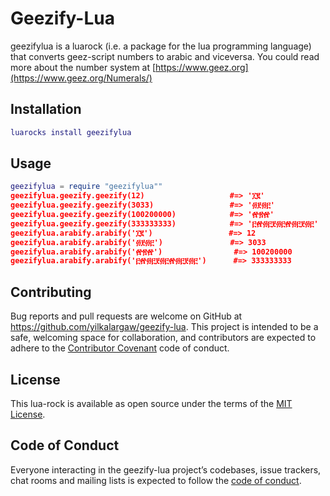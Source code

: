 # Geezify-Lua

geezifylua is a luarock (i.e. a package for the lua programming language) that converts geez-script numbers to arabic and viceversa. You could read more about the number system at [https://www.geez.org](https://www.geez.org/Numerals/)

## Installation

```lua
luarocks install geezifylua
```

## Usage

```lua
geezifylua = require "geezifylua""
geezifylua.geezify.geezify(12)                   #=> '፲፪'
geezifylua.geezify.geezify(3033)                 #=> '፴፻፴፫'
geezifylua.geezify.geezify(100200000)            #=> '፼፳፼'
geezifylua.geezify.geezify(333333333)            #=> '፫፼፴፫፻፴፫፼፴፫፻፴፫'
geezifylua.arabify.arabify('፲፪')                 #=> 12
geezifylua.arabify.arabify('፴፻፴፫')               #=> 3033
geezifylua.arabify.arabify('፼፳፼')                #=> 100200000
geezifylua.arabify.arabify('፫፼፴፫፻፴፫፼፴፫፻፴፫')      #=> 333333333

```

## Contributing

Bug reports and pull requests are welcome on GitHub at https://github.com/yilkalargaw/geezify-lua. This project is intended to be a safe, welcoming space for collaboration, and contributors are expected to adhere to the [Contributor Covenant](http://contributor-covenant.org) code of conduct.

## License

This lua-rock is available as open source under the terms of the [MIT License](https://opensource.org/licenses/MIT).

## Code of Conduct

Everyone interacting in the geezify-lua project’s codebases, issue trackers, chat rooms and mailing lists is expected to follow the [code of conduct](https://github.com/yilkalargaw/geezify-lua/blob/master/CODE_OF_CONDUCT.md).
